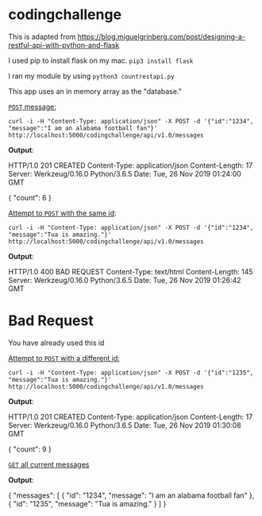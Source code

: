 # codingchallenge

This is adapted from https://blog.miguelgrinberg.com/post/designing-a-restful-api-with-python-and-flask 

I used pip to install flask on my mac. `pip3 install flask`

I ran my module by using `python3 countrestapi.py`

This app uses an in memory array as the "database."

<u>`POST` message:</u> 

`curl -i -H "Content-Type: application/json" -X POST -d '{"id":"1234", "message":"I am an alabama football fan"}' http://localhost:5000/codingchallenge/api/v1.0/messages`

<b>Output</b>:

HTTP/1.0 201 CREATED
Content-Type: application/json
Content-Length: 17
Server: Werkzeug/0.16.0 Python/3.6.5
Date: Tue, 26 Nov 2019 01:24:00 GMT

{
  "count": 6
}


<u>Attempt to `POST` with the same id</u>:

`curl -i -H "Content-Type: application/json" -X POST -d '{"id":"1234", "message":"Tua is amazing."}' http://localhost:5000/codingchallenge/api/v1.0/messages`

<b>Output</b>: 

HTTP/1.0 400 BAD REQUEST
Content-Type: text/html
Content-Length: 145
Server: Werkzeug/0.16.0 Python/3.6.5
Date: Tue, 26 Nov 2019 01:26:42 GMT

<!DOCTYPE HTML PUBLIC "-//W3C//DTD HTML 3.2 Final//EN">
<title>400 Bad Request</title>
<h1>Bad Request</h1>
<p>You have already used this id</p>

<u>Attempt to `POST` with a different id:</u>

`curl -i -H "Content-Type: application/json" -X POST -d '{"id":"1235", "message":"Tua is amazing."}' http://localhost:5000/codingchallenge/api/v1.0/messages`

<b>Output</b>:

HTTP/1.0 201 CREATED
Content-Type: application/json
Content-Length: 17
Server: Werkzeug/0.16.0 Python/3.6.5
Date: Tue, 26 Nov 2019 01:30:08 GMT

{
  "count": 9
}


<u>`GET` all current messages</u>

<b>Output</b>: 

{
  "messages": [
    {
      "id": "1234", 
      "message": "I am an alabama football fan"
    }, 
    {
      "id": "1235", 
      "message": "Tua is amazing."
    }
  ]
}

